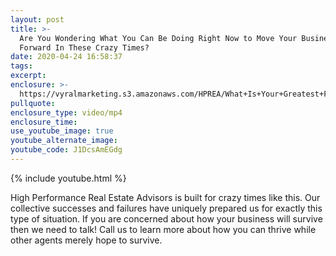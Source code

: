 ```yaml
---
layout: post
title: >-
  Are You Wondering What You Can Be Doing Right Now to Move Your Business
  Forward In These Crazy Times?
date: 2020-04-24 16:58:37
tags:
excerpt:
enclosure: >-
  https://vyralmarketing.s3.amazonaws.com/HPREA/What+Is+Your+Greatest+Fear+Right+Now_+-+Charlotte+Real+Estate+Agent.mp4
pullquote:
enclosure_type: video/mp4
enclosure_time:
use_youtube_image: true
youtube_alternate_image:
youtube_code: J1DcsAmEGdg
---
```


{% include youtube.html %}

High Performance Real Estate Advisors is built for crazy times like this. Our collective successes and failures have uniquely prepared us for exactly this type of situation. If you are concerned about how your business will survive then we need to talk\! Call us to learn more about how you can thrive while other agents merely hope to survive.